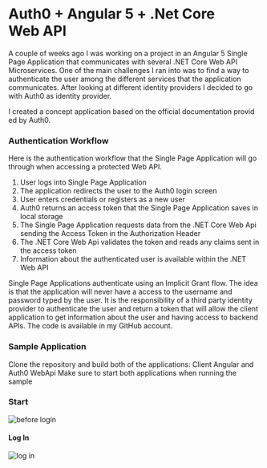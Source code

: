 # Auth0 + Angular 5 + .Net Core Web API
A couple of weeks ago I was working on a project in an Angular 5 Single Page Application that communicates with several .NET Core Web API Microservices. One of the main challenges I ran into was to find a way to authenticate the user among the different services that the application communicates. After looking at different identity providers I decided to go with Auth0 as identity provider.

I created a concept application based on the official documentation provid
ed by Auth0.

### Authentication Workflow

Here is the authentication workflow that the Single Page Application will go through when accessing a protected Web API. 
1. User logs into Single Page Application
2. The application redirects the user to the Auth0 login screen
3. User enters credentials or registers as a new user
4. Auth0 returns an access token that the Single Page Application saves in local storage
5. The Single Page Application requests data from the .NET Core Web Api sending the Access Token in the Authorization Header
6. The .NET Core Web Api validates the token and reads any claims sent in the access token
7. Information about the authenticated user is available within the .NET Web API


Single Page Applications authenticate using an Implicit Grant flow. The idea is that the application will never have a access to the username and password typed by the user. It is the responsibility of a third party identity provider to authenticate the user and return a token that will allow the client application to get information about the user and having access to backend APIs.
The code is available in my GitHub account.

### Sample Application

Clone the repository and build both of the applications: Client Angular and Auth0 WebApi
Make sure to start both applications when running the sample

### Start

![before login](https://andarito.blob.core.windows.net/general/ASPNETWEBAPIAUTH0INITIAL.JPG)

#### Log In

![log in](https://andarito.blob.core.windows.net/general/ASPNETWEBAPIAUTH0LOGINGIN.JPG)

